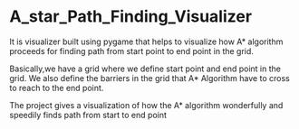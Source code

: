 # A_star_Path_Finding_Visualizer
It is visualizer built using pygame that helps to visualize how A* algorithm proceeds for finding path from start point to end point in the grid.

Basically,we have a grid where we define start point and end point in the grid.
We also define the barriers in the grid that A* Algorithm have to cross to reach to the end point.

The project gives a visualization of how the A* algorithm wonderfully and speedily finds path from start to end point
